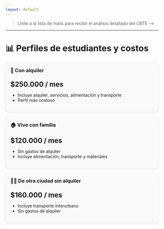 ```yaml
---
layout: default
---
```

> Unite a la lista de mails para recibir el análisis detallado del CBTE --> []()

* * *

# 📊 Perfiles de estudiantes y costos

<div class="cards-container">
  <div class="card">
    <h3>💼 Con alquiler</h3>
    <p class="price">$250.000 / mes</p>
    <ul>
      <li>Incluye alquiler, servicios, alimentación y transporte</li>
      <li>Perfil más costoso</li>
    </ul>
  </div>

  <div class="card">
    <h3>🏠 Vive con familia</h3>
    <p class="price">$120.000 / mes</p>
    <ul>
      <li>Sin gastos de alquiler</li>
      <li>Incluye alimentación, transporte y materiales</li>
    </ul>
  </div>

  <div class="card">
    <h3>🚶‍♀️ De otra ciudad sin alquiler</h3>
    <p class="price">$160.000 / mes</p>
    <ul>
      <li>Incluye transporte interurbano</li>
      <li>Sin gastos de alquiler</li>
    </ul>
  </div>
</div>

<style>
.cards-container {
  display: flex;
  gap: 1rem;
  flex-wrap: wrap;
}

.card {
  flex: 1;
  min-width: 250px;
  background: #f9f9f9;
  border-radius: 10px;
  padding: 1rem;
  box-shadow: 0 2px 6px rgba(0,0,0,0.1);
}

.card h3 {
  margin-top: 0;
}

.price {
  font-size: 1.4rem;
  font-weight: bold;
  margin-bottom: 0.5rem;
}
</style>
